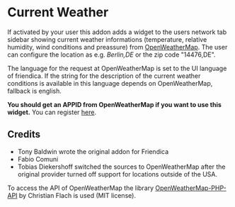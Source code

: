 Current Weather
===============

If activated by your user this addon adds a widget to the users network tab
sidebar showing current weather informations (temperature, relative humidity,
wind conditions and preassure) from [OpenWeatherMap](http://openweathermap.org).
The user can configure the location as e.g. *Berlin,DE* or the zip code "14476,DE".

The language for the request at OpenWeatherMap is set to the UI language of
friendica. If the string for the description of the current weather conditions
is available in this language depends on OpenWeatherMap, fallback is english.

**You should get an APPID from OpenWeatherMap if you want to use this widget.**
You can register [here](http://openweathermap.org/register).

Credits
-------

* Tony Baldwin wrote the original addon for Friendica
* Fabio Comuni
* Tobias Diekershoff switched the sources to OpenWeatherMap after the original
  provider turned off support for locations outside of the USA.

To access the API of OpenWeatherMap the library
[OpenWeatherMap-PHP-API](https://github.com/cmfcmf/OpenWeatherMap-PHP-Api) by
Christian Flach is used (MIT license).

